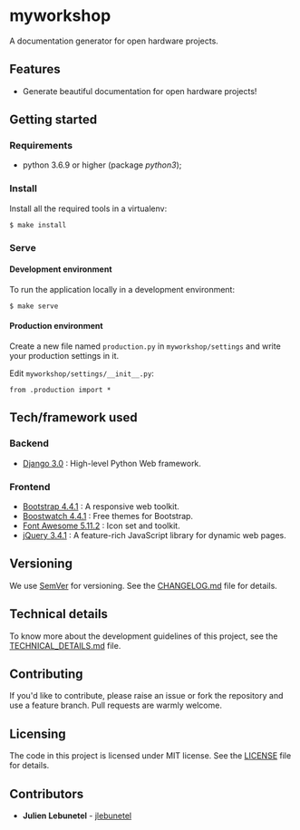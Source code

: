 # myworkshop
A documentation generator for open hardware projects.

## Features
 * Generate beautiful documentation for open hardware projects!

## Getting started

### Requirements
 * python 3.6.9 or higher (package _python3_);

### Install
Install all the required tools in a virtualenv:
```
$ make install
```

### Serve

#### Development environment
To run the application locally in a development environment:
```
$ make serve
```

#### Production environment
Create a new file named `production.py` in `myworkshop/settings` and write your production settings in it.

Edit `myworkshop/settings/__init__.py`:
```
from .production import *
```

## Tech/framework used

### Backend
 * [Django 3.0](https://www.djangoproject.com/) : High-level Python Web framework.

### Frontend
 * [Bootstrap 4.4.1](https://getbootstrap.com/) : A responsive web toolkit.
 * [Boostwatch 4.4.1](https://bootswatch.com/) : Free themes for Bootstrap.
 * [Font Awesome 5.11.2](https://fontawesome.com/) : Icon set and toolkit.
 * [jQuery 3.4.1](https://jquery.com/) : A feature-rich JavaScript library for dynamic web pages.

## Versioning
We use [SemVer](http://semver.org/) for versioning. See the [CHANGELOG.md](CHANGELOG.md) file for details.

## Technical details
To know more about the development guidelines of this project, see the [TECHNICAL_DETAILS.md](TECHNICAL_DETAILS.md) file.

## Contributing
If you'd like to contribute, please raise an issue or fork the repository and use a feature branch. Pull requests are warmly welcome.

## Licensing
The code in this project is licensed under MIT license. See the [LICENSE](LICENSE) file for details.

## Contributors
 * **Julien Lebunetel** - [jlebunetel](https://github.com/jlebunetel)
